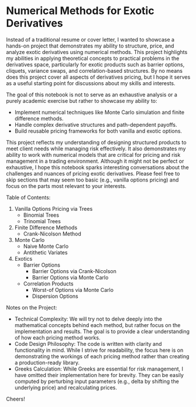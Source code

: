# Numerical Methods for Exotic Derivatives
Instead of a traditional resume or cover letter, I wanted to showcase a hands-on project that demonstrates my ability to structure, price, and analyze exotic derivatives using numerical methods. This project highlights my abilities in applying theoretical concepts to practical problems in the derivatives space, particularly for exotic products such as barrier options, cliquets, variance swaps, and correlation-based structures. By no means does this project cover all aspects of derivatives pricing, but I hope it serves as a useful starting point for discussions about my skills and interests.

The goal of this notebook is not to serve as an exhaustive analysis or a purely academic exercise but rather to showcase my ability to:
- Implement numerical techniques like Monte Carlo simulation and finite difference methods.
- Handle complex derivative structures and path-dependent payoffs.
- Build reusable pricing frameworks for both vanilla and exotic options.

This project reflects my understanding of designing structured products to meet client needs while managing risk effectively. It also demonstrates my ability to work with numerical models that are critical for pricing and risk management in a trading environment. Although it might not be perfect or exhaustive, I hope this notebook sparks interesting conversations about the challenges and nuances of pricing exotic derivatives. Please feel free to skip sections that may seem too basic (e.g., vanilla options pricing) and focus on the parts most relevant to your interests.

Table of Contents:
1. Vanilla Options Pricing via Trees
    - Binomial Trees
    - Trinomial Trees
2. Finite Difference Methods
    - Crank-Nicolson Method
3. Monte Carlo
    - Naive Monte Carlo
    - Antithetic Variates
4. Exotics
    - Barrier Options
        - Barrier Options via Crank-Nicolson
        - Barrier Options via Monte Carlo
    - Correlation Products
        - Worst-of Options via Monte Carlo
        - Dispersion Options

Notes on the Project:
- Technical Complexity:
    We will try not to delve deeply into the mathematical concepts behind each method, but rather focus on the implementation and results. The goal is to provide a clear understanding of how each pricing method works.
- Code Design Philosophy:
    The code is written with clarity and functionality in mind. While I strive for readability, the focus here is on demonstrating the workings of each pricing method rather than creating a production-ready library.
- Greeks Calculation:
    While Greeks are essential for risk management, I have omitted their implementation here for brevity. They can be easily computed by perturbing input parameters (e.g., delta by shifting the underlying price) and recalculating prices.

Cheers!
